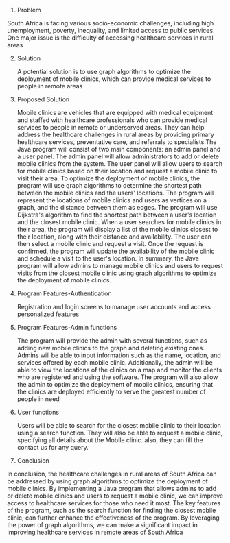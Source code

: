 1) Problem
   
South Africa is facing various socio-economic challenges, including high unemployment, poverty, inequality, and limited access to public services.
One major issue is the difficulty of accessing healthcare services in rural areas

2) Solution

   A potential solution is to use graph algorithms to optimize the deployment of mobile clinics, which can provide medical services to people in remote areas

3) Proposed Solution

   Mobile clinics are vehicles that are equipped with medical equipment and staffed with healthcare professionals who can provide medical services to people in remote or underserved areas. They can help address the healthcare challenges in rural areas by providing primary healthcare services, preventative care, and referrals to specialists.The Java program will consist of two main components: an admin panel and a user panel. The admin panel will allow administrators to add or delete mobile clinics from the system. The user panel will allow users to search for mobile clinics based on their location and request a mobile clinic to visit their area. To optimize the deployment of mobile clinics, the program will use graph algorithms to determine the shortest path between the mobile clinics and the users' locations. The program will represent the locations of mobile clinics and users as vertices on a graph, and the distance between them as edges. The program will use Dijkstra's algorithm to find the shortest path between a user's location and the closest mobile clinic. When a user searches for mobile clinics in their area, the program will display a list of the mobile clinics closest to their location, along with their distance and availability. The user can then select a mobile clinic and request a visit. Once the request is confirmed, the program will update the availability of the mobile clinic and schedule a visit to the user's location. In summary, the Java program will allow admins to manage mobile clinics and users to request visits from the closest mobile clinic using graph algorithms to optimize the deployment of mobile clinics.
   
  
5) Program Features-Authentication

   Registration and login screens to manage user accounts and access personalized features
   
6) Program Features-Admin functions

   The program will provide the admin with several functions, such as adding new mobile clinics to the graph and deleting existing ones. Admins will be able to input information such as the name, location, and services offered by each mobile clinic. Additionally, the admin will be able to view the locations of the clinics on a map and monitor the clients who are registered and using the software. The program will also allow the admin to optimize the deployment of mobile clinics, ensuring that the clinics are deployed efficiently to serve the greatest number of people in need

7) User functions

   Users will be able to search for the closest mobile clinic to their location using a search function. They will also be able to request a mobile clinic, specifying all details about the Mobile clinic. also, they can fill the contact us for any query.

8) Conclusion

In conclusion, the healthcare challenges in rural areas of South Africa can be addressed by using graph algorithms to optimize the deployment of mobile clinics. By implementing a Java program that allows admins to add or delete mobile clinics and users to request a mobile clinic, we can improve access to healthcare services for those who need it most. The key features of the program, such as the search function for finding the closest mobile clinic, can further enhance the effectiveness of the program. By leveraging the power of graph algorithms, we can make a significant impact in improving healthcare services in remote areas of South Africa

   

   

